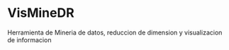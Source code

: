 # VisMineDR
Herramienta de Mineria de datos, reduccion de dimension y visualizacion de informacion 
